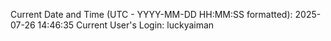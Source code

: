 Current Date and Time (UTC - YYYY-MM-DD HH:MM:SS formatted): 2025-07-26 14:46:35
Current User's Login: luckyaiman
